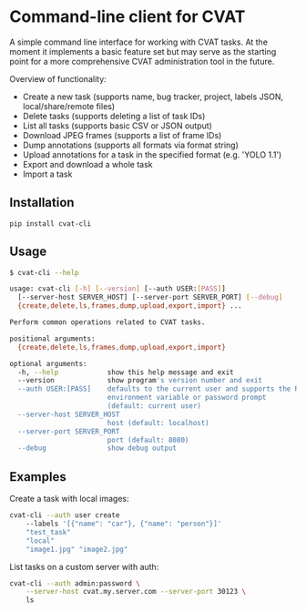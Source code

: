 # Command-line client for CVAT

A simple command line interface for working with CVAT tasks. At the moment it
implements a basic feature set but may serve as the starting point for a more
comprehensive CVAT administration tool in the future.

Overview of functionality:

- Create a new task (supports name, bug tracker, project, labels JSON, local/share/remote files)
- Delete tasks (supports deleting a list of task IDs)
- List all tasks (supports basic CSV or JSON output)
- Download JPEG frames (supports a list of frame IDs)
- Dump annotations (supports all formats via format string)
- Upload annotations for a task in the specified format (e.g. 'YOLO 1.1')
- Export and download a whole task
- Import a task

## Installation

`pip install cvat-cli`

## Usage

```bash
$ cvat-cli --help

usage: cvat-cli [-h] [--version] [--auth USER:[PASS]]
  [--server-host SERVER_HOST] [--server-port SERVER_PORT] [--debug]
  {create,delete,ls,frames,dump,upload,export,import} ...

Perform common operations related to CVAT tasks.

positional arguments:
  {create,delete,ls,frames,dump,upload,export,import}

optional arguments:
  -h, --help            show this help message and exit
  --version             show program's version number and exit
  --auth USER:[PASS]    defaults to the current user and supports the PASS
                        environment variable or password prompt
                        (default: current user)
  --server-host SERVER_HOST
                        host (default: localhost)
  --server-port SERVER_PORT
                        port (default: 8080)
  --debug               show debug output
```

## Examples

Create a task with local images:

```bash
cvat-cli --auth user create
    --labels '[{"name": "car"}, {"name": "person"}]'
    "test_task"
    "local"
    "image1.jpg" "image2.jpg"
```

List tasks on a custom server with auth:

```bash
cvat-cli --auth admin:password \
    --server-host cvat.my.server.com --server-port 30123 \
    ls
```
